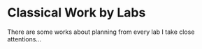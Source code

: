 # Classical Work by Labs

There are some works about planning from every lab I take close attentions...
